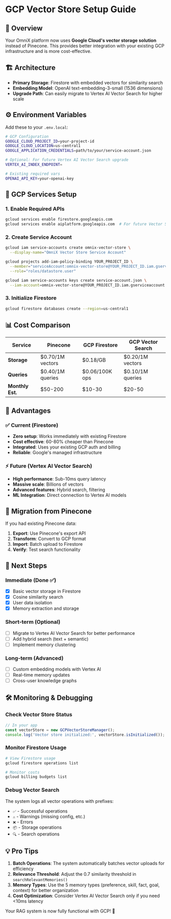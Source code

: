 # GCP Vector Store Setup Guide

## 🚀 Overview
Your OmniX platform now uses **Google Cloud's vector storage solution** instead of Pinecone. This provides better integration with your existing GCP infrastructure and is more cost-effective.

## 🏗️ Architecture
- **Primary Storage**: Firestore with embedded vectors for similarity search
- **Embedding Model**: OpenAI text-embedding-3-small (1536 dimensions)
- **Upgrade Path**: Can easily migrate to Vertex AI Vector Search for higher scale

## ⚙️ Environment Variables

Add these to your `.env.local`:

```bash
# GCP Configuration
GOOGLE_CLOUD_PROJECT_ID=your-project-id
GOOGLE_CLOUD_LOCATION=us-central1
GOOGLE_APPLICATION_CREDENTIALS=path/to/your/service-account.json

# Optional: For future Vertex AI Vector Search upgrade
VERTEX_AI_INDEX_ENDPOINT=

# Existing required vars
OPENAI_API_KEY=your-openai-key
```

## 🔧 GCP Services Setup

### 1. Enable Required APIs
```bash
gcloud services enable firestore.googleapis.com
gcloud services enable aiplatform.googleapis.com  # For future Vector Search
```

### 2. Create Service Account
```bash
gcloud iam service-accounts create omnix-vector-store \
  --display-name="OmniX Vector Store Service Account"

gcloud projects add-iam-policy-binding YOUR_PROJECT_ID \
  --member="serviceAccount:omnix-vector-store@YOUR_PROJECT_ID.iam.gserviceaccount.com" \
  --role="roles/datastore.user"

gcloud iam service-accounts keys create service-account.json \
  --iam-account=omnix-vector-store@YOUR_PROJECT_ID.iam.gserviceaccount.com
```

### 3. Initialize Firestore
```bash
gcloud firestore databases create --region=us-central1
```

## 📊 Cost Comparison

| Service | Pinecone | GCP Firestore | GCP Vector Search |
|---------|----------|---------------|-------------------|
| **Storage** | $0.70/1M vectors | $0.18/GB | $0.20/1M vectors |
| **Queries** | $0.40/1M queries | $0.06/100K ops | $0.10/1M queries |
| **Monthly Est.** | $50-200 | $10-30 | $20-50 |

## 🎯 Advantages

### ✅ **Current (Firestore)**
- **Zero setup**: Works immediately with existing Firestore
- **Cost effective**: 60-80% cheaper than Pinecone
- **Integrated**: Uses your existing GCP auth and billing
- **Reliable**: Google's managed infrastructure

### ⚡ **Future (Vertex AI Vector Search)**
- **High performance**: Sub-10ms query latency
- **Massive scale**: Billions of vectors
- **Advanced features**: Hybrid search, filtering
- **ML Integration**: Direct connection to Vertex AI models

## 🔄 Migration from Pinecone

If you had existing Pinecone data:

1. **Export**: Use Pinecone's export API
2. **Transform**: Convert to GCP format
3. **Import**: Batch upload to Firestore
4. **Verify**: Test search functionality

## 🚀 Next Steps

### Immediate (Done ✅)
- [x] Basic vector storage in Firestore
- [x] Cosine similarity search
- [x] User data isolation
- [x] Memory extraction and storage

### Short-term (Optional)
- [ ] Migrate to Vertex AI Vector Search for better performance
- [ ] Add hybrid search (text + semantic)
- [ ] Implement memory clustering

### Long-term (Advanced)
- [ ] Custom embedding models with Vertex AI
- [ ] Real-time memory updates
- [ ] Cross-user knowledge graphs

## 🛠️ Monitoring & Debugging

### Check Vector Store Status
```typescript
// In your app
const vectorStore = new GCPVectorStoreManager();
console.log('Vector store initialized:', vectorStore.isInitialized());
```

### Monitor Firestore Usage
```bash
# View Firestore usage
gcloud firestore operations list

# Monitor costs
gcloud billing budgets list
```

### Debug Vector Search
The system logs all vector operations with prefixes:
- `✅` - Successful operations
- `⚠️` - Warnings (missing config, etc.)
- `❌` - Errors
- `📦` - Storage operations
- `🔍` - Search operations

## 💡 Pro Tips

1. **Batch Operations**: The system automatically batches vector uploads for efficiency
2. **Relevance Threshold**: Adjust the 0.7 similarity threshold in `searchRelevantMemories()`
3. **Memory Types**: Use the 5 memory types (preference, skill, fact, goal, context) for better organization
4. **Cost Optimization**: Consider Vertex AI Vector Search only if you need <10ms latency

Your RAG system is now fully functional with GCP! 🎉 